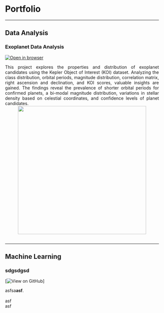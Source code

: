 # Portfolio
---

## Data Analysis

### Exoplanet Data Analysis

[![Open in browser](https://img.shields.io/badge/HTML-Open%20in%20browser-blue)](https://degazzz.github.io/projects/SpaceKeplerPortfolio.html)

<div style="text-align: justify">
This project explores the properties and distribution of exoplanet candidates using the Kepler Object of Interest (KOI) dataset. Analyzing the class distribution, orbital periods, magnitude distribution, correlation matrix, right ascension and declination, and KOI scores, valuable insights are gained. The findings reveal the prevalence of shorter orbital periods for confirmed planets, a bi-modal magnitude distribution, variations in stellar density based on celestial coordinates, and confidence levels of planet candidates.
<br>
<center><img src="https://i.imgur.com/gPt16B5.png" width="420"/></center>
<br>

---
## Machine Learning

### sdgsdgsd

[![View on GitHub](https://img.shields.io/badge/GitHub-View_on_GitHub-blue?logo=GitHub)]

<div style="text-align: justify">
asfsa<b>asf</b>.
<br> <br>
asf
<br>
asf
</div>
